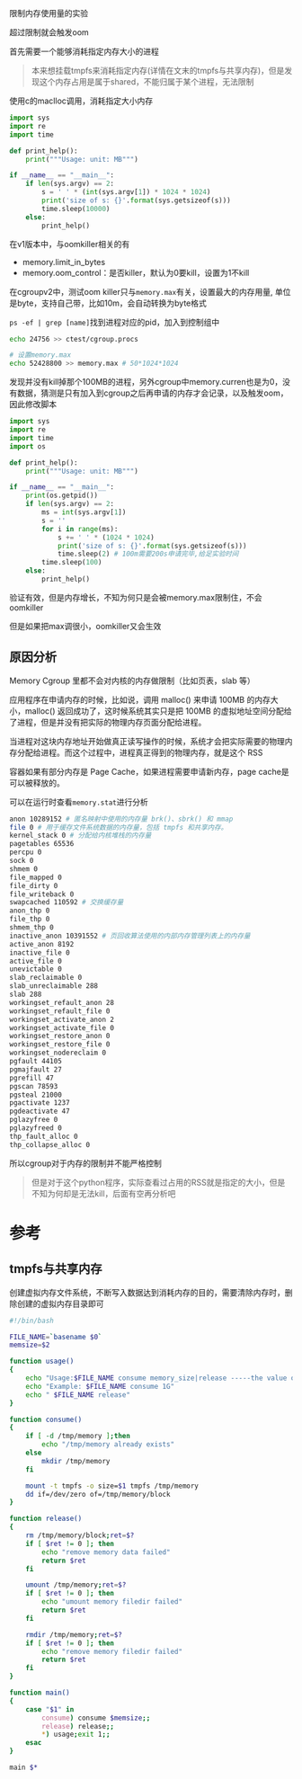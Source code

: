 限制内存使用量的实验

超过限制就会触发oom

首先需要一个能够消耗指定内存大小的进程

> 本来想挂载tmpfs来消耗指定内存(详情在文末的tmpfs与共享内存)，但是发现这个内存占用是属于shared，不能归属于某个进程，无法限制

使用c的maclloc调用，消耗指定大小内存

```python
import sys
import re
import time

def print_help():
    print("""Usage: unit: MB""")

if __name__ == "__main__":
    if len(sys.argv) == 2:
        s = ' ' * (int(sys.argv[1]) * 1024 * 1024)
        print('size of s: {}'.format(sys.getsizeof(s)))
        time.sleep(10000)
    else:
        print_help()
```

在v1版本中，与oomkiller相关的有

- memory.limit_in_bytes
- memory.oom_control：是否killer，默认为0要kill，设置为1不kill

在cgroupv2中，测试oom killer只与`memory.max`有关，设置最大的内存用量, 单位是byte，支持自己带，比如10m，会自动转换为byte格式

`ps -ef | grep [name]`找到进程对应的pid，加入到控制组中

```bash
echo 24756 >> ctest/cgroup.procs

# 设置memory.max
echo 52428800 >> memory.max # 50*1024*1024
```

发现并没有kill掉那个100MB的进程，另外cgroup中memory.curren也是为0，没有数据，猜测是只有加入到cgroup之后再申请的内存才会记录，以及触发oom，因此修改脚本

```python
import sys
import re
import time
import os

def print_help():
    print("""Usage: unit: MB""")

if __name__ == "__main__":
    print(os.getpid())
    if len(sys.argv) == 2:
        ms = int(sys.argv[1])
        s = ''
        for i in range(ms):
            s += ' ' * (1024 * 1024)
            print('size of s: {}'.format(sys.getsizeof(s)))
            time.sleep(2) # 100m需要200s申请完毕,给足实验时间
        time.sleep(100)
    else:
        print_help()
```

验证有效，但是内存增长，不知为何只是会被memory.max限制住，不会oomkiller

但是如果把max调很小，oomkiller又会生效

## 原因分析

Memory Cgroup 里都不会对内核的内存做限制（比如页表，slab 等）

应用程序在申请内存的时候，比如说，调用 malloc() 来申请 100MB 的内存大小，malloc() 返回成功了，这时候系统其实只是把 100MB 的虚拟地址空间分配给了进程，但是并没有把实际的物理内存页面分配给进程。

当进程对这块内存地址开始做真正读写操作的时候，系统才会把实际需要的物理内存分配给进程。而这个过程中，进程真正得到的物理内存，就是这个 RSS

容器如果有部分内存是 Page Cache，如果进程需要申请新内存，page cache是可以被释放的。

可以在运行时查看`memory.stat`进行分析

```bash
anon 10289152 # 匿名映射中使用的内存量 brk()、sbrk() 和 mmap
file 0 # 用于缓存文件系统数据的内存量，包括 tmpfs 和共享内存。
kernel_stack 0 # 分配给内核堆栈的内存量
pagetables 65536 
percpu 0
sock 0
shmem 0
file_mapped 0
file_dirty 0
file_writeback 0
swapcached 110592 # 交换缓存量
anon_thp 0
file_thp 0
shmem_thp 0
inactive_anon 10391552 # 页回收算法使用的内部内存管理列表上的内存量
active_anon 8192
inactive_file 0
active_file 0
unevictable 0
slab_reclaimable 0
slab_unreclaimable 288
slab 288
workingset_refault_anon 28
workingset_refault_file 0
workingset_activate_anon 2
workingset_activate_file 0
workingset_restore_anon 0
workingset_restore_file 0
workingset_nodereclaim 0
pgfault 44105
pgmajfault 27
pgrefill 47
pgscan 78593
pgsteal 21000
pgactivate 1237
pgdeactivate 47
pglazyfree 0
pglazyfreed 0
thp_fault_alloc 0
thp_collapse_alloc 0
```

所以cgroup对于内存的限制并不能严格控制

> 但是对于这个python程序，实际查看过占用的RSS就是指定的大小，但是不知为何却是无法kill，后面有空再分析吧

# 参考

## tmpfs与共享内存

创建虚拟内存文件系统，不断写入数据达到消耗内存的目的，需要清除内存时，删除创建的虚拟内存目录即可

```bash
#!/bin/bash

FILE_NAME=`basename $0`
memsize=$2

function usage()
{
    echo "Usage:$FILE_NAME consume memory_size|release -----the value of memory_size like 100M 2G and etc"
    echo "Example: $FILE_NAME consume 1G"
    echo " $FILE_NAME release"
}

function consume()
{
    if [ -d /tmp/memory ];then
        echo "/tmp/memory already exists"
    else
        mkdir /tmp/memory
    fi

    mount -t tmpfs -o size=$1 tmpfs /tmp/memory
    dd if=/dev/zero of=/tmp/memory/block
}

function release()
{
    rm /tmp/memory/block;ret=$?
    if [ $ret != 0 ]; then
        echo "remove memory data failed"
        return $ret
    fi

    umount /tmp/memory;ret=$?
    if [ $ret != 0 ]; then
        echo "umount memory filedir failed"
        return $ret
    fi

    rmdir /tmp/memory;ret=$?
    if [ $ret != 0 ]; then
        echo "remove memory filedir failed"
        return $ret
    fi
}

function main()
{
    case "$1" in
        consume) consume $memsize;;
        release) release;;
        *) usage;exit 1;;
    esac
}

main $*
```
